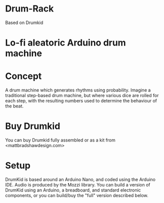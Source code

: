 # Drum-Rack
Based on Drumkid

# Lo-fi aleatoric Arduino drum machine

# Concept
A drum machine which generates rhythms using probability. Imagine a traditional step-based drum machine, but where various dice are rolled for each step, with the resulting numbers used to determine the behaviour of the beat.

# Buy Drumkid
You can buy Drumkid fully assembled or as a kit from <mattbradshawdesign.com>

# Setup
DrumKid is based around an Arduino Nano, and coded using the Arduino IDE. Audio is produced by the Mozzi library. You can build a version of DrumKid using an Arduino, a breadboard, and standard electronic components, or you can build/buy the "full" version described below.
